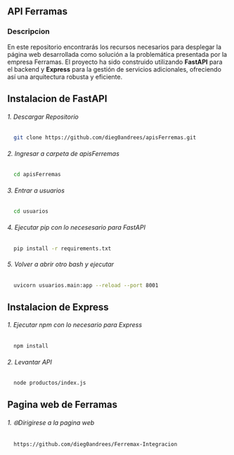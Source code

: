 
## API Ferramas

### **Descripcion**
En este repositorio encontrarás los recursos necesarios para desplegar la página web desarrollada como solución a la problemática presentada por la empresa Ferramas.
El proyecto ha sido construido utilizando **FastAPI** para el backend y **Express** para la gestión de servicios adicionales, ofreciendo así una arquitectura robusta y eficiente.


## **Instalacion de FastAPI**


###### 1. Descargar Repositorio
```bash
  git clone https://github.com/dieg0andrees/apisFerremas.git
```

###### 2. Ingresar a carpeta de apisFerremas

```bash
  cd apisFerremas
```

###### 3. Entrar a usuarios
```bash
  cd usuarios
```
###### 4. Ejecutar pip con lo necesesario para FastAPI
```bash
  pip install -r requirements.txt
```
###### 5. Volver a abrir otro bash y ejecutar
```bash
  uvicorn usuarios.main:app --reload --port 8001
```

## **Instalacion de Express**

###### 1. Ejecutar npm con lo necesario para Express
```bash
  npm install
```
###### 2. Levantar API
```bash
  node productos/index.js
```

## **Pagina web de Ferramas**

###### 1. 🌐Dirigirese a la pagina web
```bash
  https://github.com/dieg0andrees/Ferremax-Integracion
```